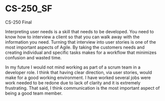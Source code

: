 # CS-250_SF
CS-250 Final

Interpreting user needs is a skill that needs to be developed. You need to know how to interview a client so that you can walk away with the information you need. Turning that interview into user stories is one of the most important aspects of Agile. By taking the customers needs and creating individual and specific tasks makes for a workflow that minimizes confusion and wasted time.

In my future I would not mind working as part of a scrum team in a developer role. I think that having clear direction, via user stories, would make for a good working environment. I have worked several jobs were work needed to be redone due to lack of clarity and it is extremely frustrating. That said, I think communication is the most important aspect of being a good team member.
